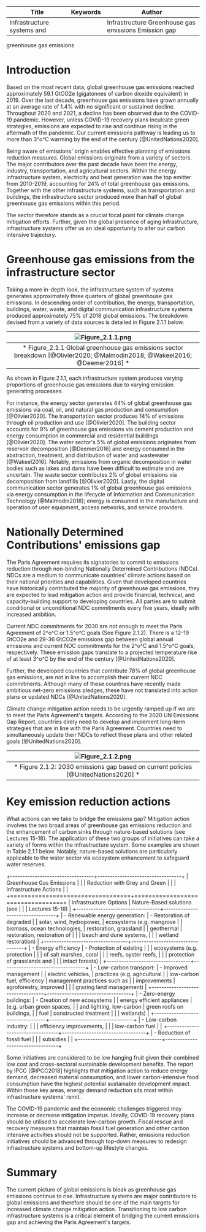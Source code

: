 |         Title              |                  Keywords                                | Author              |
| ---------------------------|----------------------------------------------------------| --------------------|
| Infrastructure systems and | | Infrastructure Greenhouse gas emissions Emission gap | | | Saapphire Vital | |
  greenhouse gas emissions

# Introduction
Based on the most recent data, global greenhouse gas emissions reached approximately 59.1 GtCO2e (gigatonnes of carbon dioxide equivalent) in 2019. Over the last decade, greenhouse gas emissions have grown annually at an average rate of 1.4% with no significant or sustained decline. Throughout 2020 and 2021, a decline has been observed due to the COVID-19 pandemic. However, unless COVID-19 recovery plans inculcate green strategies, emissions are expected to rise and continue rising in the aftermath of the pandemic. Our current emissions pathway is leading us to more than 3^o^C warming by the end of the century [@UnitedNations2020].

Being aware of emissions' origin enables effective planning of emissions reduction measures. Global emissions originate from a variety of sectors. The major contributors over the past decade have been the energy, industry, transportation, and agricultural sectors. Within the energy infrastructure system, electricity and heat generation was the top emitter from 2010-2019, accounting for 24% of total greenhouse gas emissions. Together with the other infrastructure systems, such as transportation and buildings, the infrastructure sector produced more than half of global greenhouse gas emissions within this period.

The sector therefore stands as a crucial focal point for climate change mitigation efforts. Further, given the global presence of aging infrastructure, infrastructure systems offer us an ideal opportunity to alter our carbon intensive trajectory.

# Greenhouse gas emissions from the infrastructure sector
Taking a more in-depth look, the infrastructure system of systems generates approximately three quarters of global greenhouse gas emissions. In descending order of contribution, the energy, transportation, buildings, water, waste, and digital communication infrastructure systems produced approximately 75% of 2018 global emissions. The breakdown devised from a variety of data sources is detailed in Figure 2.1.1 below.

| ![Figure_2.1.1.png](/assets/Figure_2.1.1.png) |
|:--:|
|* Figure_2.1.1 Global greenhouse gas emissions sector breakdown [@Olivier2020; @Malmodin2018; @Wakeel2016; @Deemer2016] *|

As shown in Figure 2.1.1, each infrastructure system produces varying proportions of greenhouse gas emissions due to varying emission generating processes.

For instance, the energy sector generates 44% of global greenhouse gas emissions via coal, oil, and natural gas production and consumption [@Olivier2020]. The transportation sector produces 14% of emissions through oil production and use [@Olivier2020]. The building sector accounts for 9% of greenhouse gas emissions via cement production and energy consumption in commercial and residential buildings [@Olivier2020]. The water sector's 5% of global emissions originates from reservoir decomposition [@Deemer2016] and energy consumed in the abstraction, treatment, and distribution of water and wastewater [@Wakeel2016]. Notably, emissions from organic decomposition in water bodies such as lakes and dams have been difficult to estimate and are uncertain. The waste sector contributes 2% of global emissions via decomposition from landfills [@Olivier2020]. Lastly, the digital communication sector generates 1% of global greenhouse gas emissions via energy consumption in the lifecycle of Information and Communication Technology [@Malmodin2018]; energy is consumed in the manufacture and operation of user equipment, access networks, and service providers.

# Nationally Determined Contributions' emissions gap
The Paris Agreement requires its signatories to commit to emissions reduction through non-binding Nationally Determined Contributions (NDCs). NDCs are a medium to communicate countries' climate actions based on their national priorities and capabilities. Given that developed countries have historically contributed the majority of greenhouse gas emissions, they are expected to lead mitigation action and provide financial, technical, and capacity-building support to developing countries. All parties are to submit conditional or unconditional NDC commitments every five years, ideally with increased ambition.

Current NDC commitments for 2030 are not enough to meet the Paris Agreement of 2^o^C or 1.5^o^C goals (See Figure 2.1.2). There is a 12-19 GtCO2e and 29-36 GtCO2e emissions gap between global annual emissions and current NDC commitments for the 2^o^C and 1.5^o^C goals, respectively. These emission gaps translate to a projected temperature rise of at least 3^o^C by the end of the century [@UnitedNations2020].

Further, the developed countries that contribute 78% of global greenhouse gas emissions, are not in line to accomplish their current NDC commitments. Although many of these countries have recently made ambitious net-zero emissions pledges, these have not translated into action plans or updated NDCs [@UnitedNations2020].

Climate change mitigation action needs to be urgently ramped up if we are to meet the Paris Agreement's targets. According to the 2020 UN Emissions Gap Report, countries direly need to develop and implement long-term strategies that are in line with the Paris Agreement. Countries need to simultaneously update their NDCs to reflect these plans and other related goals [@UnitedNations2020].

| ![Figure_2.1.2.png](/assets/Figure_2.1.2.png) |
|:--:|
|* Figure 2.1.2: 2030 emissions gap based on current policies [@UnitedNations2020] *|

# Key emission reduction actions
What actions can we take to bridge the emissions gap? Mitigation action involves the two broad areas of greenhouse gas emissions reduction and the enhancement of carbon sinks through nature-based solutions (see Lectures 15-18). The application of these two groups of initiatives can take a variety of forms within the infrastructure system. Some examples are shown in Table 2.1.1 below. Notably, nature-based solutions are particularly applicable to the water sector via ecosystem enhancement to safeguard water reserves.

+----------------------------------+----------------------------------+ | Greenhouse Gas Emissions | | | Reduction with Grey and Green | | | Infrastructure Actions | | +==================================+==================================+ | Infrastructure Options | Nature-Based solutions (see | | | Lectures 15-18) | +----------------------------------+----------------------------------+ | - Renewable energy generation: | - Restoration of degraded | | solar, wind, hydropower, | ecosystems (e.g. mangrove | | biomass, ocean technologies, | restoration, grassland | | geothermal | restoration, restoration of | | | beach and dune systems, | | | wetland restoration) | +----------------------------------+----------------------------------+ | - Energy efficiency | - Protection of existing | | | ecosystems (e.g. protection | | | of salt marshes, coral | | | reefs, oyster reefs, | | | protection of grasslands and | | | intact forests) | +----------------------------------+----------------------------------+ | - Low-carbon transport: | - Improved management | | electric vehicles, | practices (e.g. agricultural | | low-carbon fuel, efficiency | management practices such as | | improvements | agroforestry, improved | | | grazing land management) | +----------------------------------+----------------------------------+ | - Zero-energy buildings: | - Creation of new ecosystems | | energy efficient appliances | (e.g. urban green spaces, | | and lighting, low-carbon | green roofs on buildings, | | fuel | constructed treatment | | | wetlands) | +----------------------------------+----------------------------------+ | - Low-carbon industry: | | | efficiency improvements, | | | low-carbon fuel | | +----------------------------------+----------------------------------+ | - Reduction of fossil fuel | | | subsidies | | +----------------------------------+----------------------------------+

Some initiatives are considered to be low hanging fruit given their combined low cost and cross-sectoral sustainable development benefits. The report by IPCC [@IPCC2018] highlights that mitigation action to reduce energy demand, decreased material consumption, and lower carbon-intensive food consumption have the highest potential sustainable development impact. Within those key areas, energy demand reduction sits most within infrastructure systems' remit.

The COVID-19 pandemic and the economic challenges triggered may increase or decrease mitigation impetus. Ideally, COVID-19 recovery plans should be utilised to accelerate low-carbon growth. Fiscal rescue and recovery measures that maintain fossil fuel generation and other carbon intensive activities should not be supported. Rather, emissions reduction initiatives should be advanced through top-down measures to redesign infrastructure systems and bottom-up lifestyle changes.

# Summary
The current picture of global emissions is bleak as greenhouse gas emissions continue to rise. Infrastructure systems are major contributors to global emissions and therefore should be one of the main targets for increased climate change mitigation action. Transitioning to low carbon infrastructure systems is a critical element of bridging the current emissions gap and achieving the Paris Agreement's targets.

